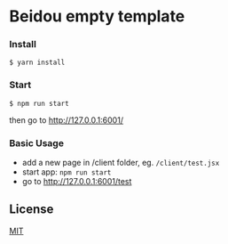 Beidou empty template
=================

### Install

```
$ yarn install
```

### Start  

``` 
$ npm run start
```  

then go to http://127.0.0.1:6001/

### Basic Usage

* add a new page in /client folder, eg. `/client/test.jsx`
* start app: `npm run start`
* go to http://127.0.0.1:6001/test


## License

[MIT](LICENSE)
